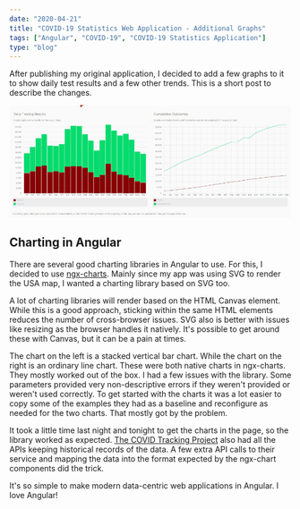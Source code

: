 ```yaml
---
date: "2020-04-21"
title: "COVID-19 Statistics Web Application - Additional Graphs"
tags: ["Angular", "COVID-19", "COVID-19 Statistics Application"]
type: "blog"
---
```


After publishing my original application, I decided to add a few graphs to it to show daily test results and a few other trends. This is a short post to describe the changes.

![New COVID-19 Graphs](../images/covid-19-stats-new-graphs.jpg)

## Charting in Angular

There are several good charting libraries in Angular to use. For this, I decided to use [ngx-charts](https://swimlane.github.io/ngx-charts/). Mainly since my app was using SVG to render the USA map, I wanted a charting library based on SVG too.

A lot of charting libraries will render based on the HTML Canvas element. While this is a good approach, sticking within the same HTML elements reduces the number of cross-browser issues. SVG also is better with issues like resizing as the browser handles it natively. It's possible to get around these with Canvas, but it can be a pain at times.

The chart on the left is a stacked vertical bar chart. While the chart on the right is an ordinary line chart. These were both native charts in ngx-charts. They mostly worked out of the box. I had a few issues with the library. Some parameters provided very non-descriptive errors if they weren't provided or weren't used correctly. To get started with the charts it was a lot easier to copy some of the examples they had as a baseline and reconfigure as needed for the two charts. That mostly got by the problem.

It took a little time last night and tonight to get the charts in the page, so the library worked as expected. [The COVID Tracking Project](https://covidtracking.com/) also had all the APIs keeping historical records of the data. A few extra API calls to their service and mapping the data into the format expected by the ngx-chart components did the trick.

It's so simple to make modern data-centric web applications in Angular. I love Angular!
